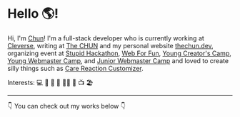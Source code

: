 # Hello 🌎!

Hi, I'm [Chun](https://thechun.dev)! I'm a full-stack developer who is currently working at [Cleverse](https://cleverse.com), writing at [The CHUN](fb.com/chunza2542) and my personal website [thechun.dev](https://thechun.dev), organizing event at [Stupid Hackathon](https://www.facebook.com/StupidHackTH/), [Web For Fun](http://webforfun.dev/), [Young Creator's Camp](https://ycc.in.th/), [Young Webmaster Camp](https://ywc.in.th/), and [Junior Webmaster Camp](http://jwc.in.th/) and loved to create silly things such as [Care Reaction Customizer](https://care-reaction-customizer.thechun.dev/). 

Interests: 💻 🚀 🎸 🎤 🏃‍♂️ 🍔 📺 🏖

<hr>

👇 You can check out my works below 👇

<!--
**chunza2542/chunza2542** is a ✨ _special_ ✨ repository because its `README.md` (this file) appears on your GitHub profile.

Here are some ideas to get you started:

- 🔭 I’m currently working on ...
- 🌱 I’m currently learning ...
- 👯 I’m looking to collaborate on ...
- 🤔 I’m looking for help with ...
- 💬 Ask me about ...
- 📫 How to reach me: ...
- 😄 Pronouns: ...
- ⚡ Fun fact: ...
-->
